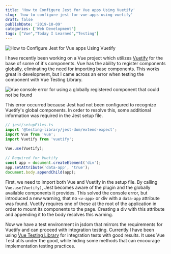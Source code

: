 ```yaml
---
title: 'How to Configure Jest for Vue apps Using Vuetify'
slug: 'how-to-configure-jest-for-vue-apps-using-vuetify'
draft: false
publishDate: '2019-10-09'
categories: ['Web Development']
tags: ["Vue","Today I Learned","Testing"]
---
```

![How to Configure Jest for Vue apps Using Vuetify](images/abstract-pink-blue-connections.jpg#center)

I have recently been working on a Vue project which utilizes [Vuetify](https://vuetifyjs.com/en/) for the base of some of it's components. Vue has the ability to register components globally, eliminating the need for importing base components. This works great in development, but I came across an error when testing the component with Vue Testing Library.

![Vue console error for using a globally registered component that could not be found](//images.ctfassets.net/024qyvhyq0tv/7AfHG8d3abH5rJHWaN4gpT/0cc6c0c0f8d85b29355ce1ed60abfc61/image.png)

This error occurred because Jest had not been configured to recognize Vuetify's global components. In order to resolve this, some additional information was required in the Jest setup file.

```javascript
// jest/setupFiles.ts
import '@testing-library/jest-dom/extend-expect';
import Vue from 'vue';
import Vuetify from 'vuetify';
    
Vue.use(Vuetify);
    
// Required for Vuetify
const app = document.createElement('div');
app.setAttribute('data-app', 'true');
document.body.appendChild(app);
```

First, we need to import both Vue and Vuetify in the setup file. By calling `Vue.use(Vuetify)`, Jest becomes aware of the plugin and the globally available components it provides. This solved the console error, but introduced a new warning, that no `<v-app>` or div with a `data-app` attribute was found. Vuetify requires one of these at the root of the application in order to mount its components to the page. Creating a div with this attribute and appending it to the body resolves this warning.

Now we have a test environment in jsdom that mirrors the requirements for Vuetify and can proceed with integration testing. Currently I have been using [Vue Testing Library](https://testing-library.com/docs/vue-testing-library/intro) for integration tests with good results. It uses Vue Test utils under the good, while hiding some methods that can encourage implementation testing practices.
